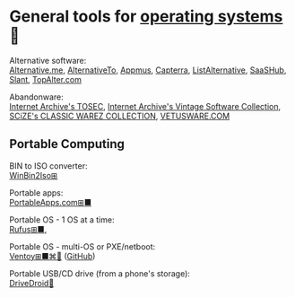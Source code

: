 
# General tools for [operating systems](https://trendless.tech/os/)💩

Alternative software:  
[Alternative.me](https://alternative.me/),
[AlternativeTo](https://alternativeto.net/),
[Appmus](https://appmus.com/),
[Capterra](https://www.capterra.com/),
[ListAlternative](https://www.listalternative.com/),
[SaaSHub](https://www.saashub.com/),
[Slant](https://www.slant.co/),
[TopAlter.com](https://topalter.com/)

Abandonware:  
[Internet Archive's TOSEC](https://archive.org/details/tosec),
[Internet Archive's Vintage Software Collection](https://archive.org/details/vintagesoftware),
[SCiZE's CLASSIC WAREZ COLLECTION](https://scenelist.org/),
[VETUSWARE.COM](https://vetusware.com/)

## Portable Computing

BIN to ISO converter:  
[WinBin2Iso⊞](https://www.softwareok.com/?seite=Freeware/WinBin2Iso)

Portable apps:  
[PortableApps.com⊞■](https://portableapps.com/)

Portable OS - 1 OS at a time:  
[Rufus⊞■](https://rufus.ie/),

Portable OS - multi-OS or PXE/netboot:  
[Ventoy⊞■⌘🐧](https://www.ventoy.net/) ([GitHub](https://github.com/ventoy/Ventoy))

Portable USB/CD drive (from a phone's storage):  
[DriveDroid🤖](https://www.drivedroid.io/)
